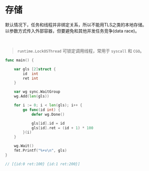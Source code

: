 # 存储

默认情况下，任务和线程并非绑定关系，所以不能用TLS之类的本地存储。</br>
以参数方式传入外部容器，但要避免和其他并发任务竞争(data race)。</br>

&nbsp;

> `runtime.LockOSThread` 可锁定调用线程，常用于 `syscall` 和 `CGO`。

```go
func main() {

    var gls [2]struct {
        id  int
        ret int
    }

    var wg sync.WaitGroup
    wg.Add(len(gls))

    for i := 0; i < len(gls); i++ {
        go func(id int) {
            defer wg.Done()

            gls[id].id = id
            gls[id].ret = (id + 1) * 100
        }(i)
    }

    wg.Wait()
    fmt.Printf("%+v\n", gls)
}

// [{id:0 ret:100} {id:1 ret:200}]
```
